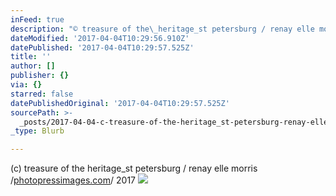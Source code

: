 ```yaml
---
inFeed: true
description: "© treasure of the\_heritage_st petersburg / renay elle morris /photopressimages.com/ 2017"
dateModified: '2017-04-04T10:29:56.910Z'
datePublished: '2017-04-04T10:29:57.525Z'
title: ''
author: []
publisher: {}
via: {}
starred: false
datePublishedOriginal: '2017-04-04T10:29:57.525Z'
sourcePath: >-
  _posts/2017-04-04-c-treasure-of-the-heritage_st-petersburg-renay-elle-morris.md
_type: Blurb

---
```

(c) treasure of the heritage\_st petersburg / renay elle morris /[photopressimages.com][0]/ 2017
![](https://the-grid-user-content.s3-us-west-2.amazonaws.com/b8732f4b-78a4-4017-a9a9-f5811c353043.jpg)

[0]: http://photopressimages.com/